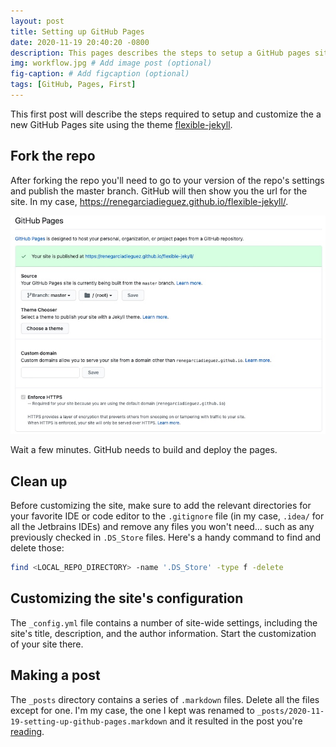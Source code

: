 ```yaml
---
layout: post
title: Setting up GitHub Pages
date: 2020-11-19 20:40:20 -0800
description: This pages describes the steps to setup a GitHub pages site.
img: workflow.jpg # Add image post (optional)
fig-caption: # Add figcaption (optional)
tags: [GitHub, Pages, First]
---
```

This first post will describe the steps required to setup and customize the a new GitHub Pages site using the theme
[flexible-jekyll](https://github.com/artemsheludko/flexible-jekyll).

## Fork the repo ##
After forking the repo you'll need to go to your version of the repo's settings and publish the master branch. GitHub
will then show you the url for the site. In my case, https://renegarciadieguez.github.io/flexible-jekyll/.

![Settings](../assets/img/settings.jpg)

Wait a few minutes. GitHub needs to build and deploy the pages.

## Clean up ##
Before customizing the site, make sure to add the relevant directories for your favorite IDE or code editor to the
`.gitignore` file (in my case, `.idea/` for all the Jetbrains IDEs) and remove any files you won't need... such as any
previously checked in `.DS_Store` files. Here's a handy command to find and delete those:
```zsh
find <LOCAL_REPO_DIRECTORY> -name '.DS_Store' -type f -delete
```
## Customizing the site's configuration ##
The `_config.yml` file contains a number of site-wide settings, including the site's title, description, and the author
information. Start the customization of your site there. 

## Making a post ##
The `_posts` directory contains a series of `.markdown` files. Delete all the files except for one. I'm my case, the one
I kept was renamed to `_posts/2020-11-19-setting-up-github-pages.markdown` and it resulted in the post you're
[reading](https://renegarciadieguez.github.io/flexible-jekyll/setting-up-github-pages/).

